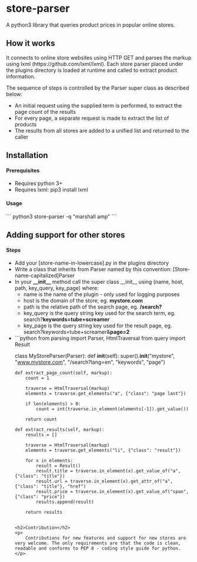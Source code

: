 # store-parser
A python3 library that queries product prices in popular online stores.

<h2>How it works</h2>
<p>
   It connects to online store websites using HTTP GET and parses the markup using lxml (https://github.com/lxml/lxml). Each store parser placed under the plugins directory is loaded at runtime and called to extract product information.
</p>
<p>
   The sequence of steps is controlled by the Parser super class as described below:
</p>
<ul>
   <li>An initial request using the supplied term is performed, to extract the page count of the results</li>
   <li>For every page, a separate request is made to extract the list of products</li>
   <li>The results from all stores are added to a unified list and returned to the caller</li>
</ul>

<h2>Installation</h2>
<h4>Prerequisites</h4>
<ul>
   <li>Requires python 3+</li>
   <li>Requires lxml: pip3 install lxml</li>
</ul>
<h4>Usage</h4>
<p>
```
python3 store-parser -q "marshall amp"
```
</p>

<h2>Adding support for other stores</h2>
<h4>Steps</h4>
<ul>
   <li>Add your [store-name-in-lowercase].py in the plugins directory</li>
   <li>Write a class that inherits from Parser named by this convention: [Store-name-capitalized]Parser</li>
   <li>
      In your <b>__init__</b> method call the super class __init__ using (name, host, path, key_query, key_page) where:
      <ul>
         <li>name is the name of the plugin - only used for logging purposes</li>
         <li>host is the domain of the store, eg. <b>mystore.com</b></li>
         <li>path is the relative path of the search page, eg. <b>/search?</b></li>
         <li>key_query is the query string key used for the search term, eg. search?<b>keywords=tube+screamer</b></li>
         <li>key_page is the query string key used for the result page, eg. search?keywords=tube+screamer&<b>page=2</b></li>
      </ul>
   </li>
   <li>
```python
from parsing import Parser, HtmlTraversal
from query import Result


class MyStoreParser(Parser):
    def __init__(self):
        super().__init__("mystore", "www.mystore.com", "/search?lang=en", "keywords", "page")

    def extract_page_count(self, markup):
        count = 1

        traverse = HtmlTraversal(markup)
        elements = traverse.get_elements("a", {"class": "page last"})

        if len(elements) > 0:
            count = int(traverse.in_element(elements[-1]).get_value())

        return count

    def extract_results(self, markup):
        results = []

        traverse = HtmlTraversal(markup)
        elements = traverse.get_elements("li", {"class": "result"})

        for x in elements:
            result = Result()
            result.title = traverse.in_element(x).get_value_of("a", {"class": "title"})
            result.url = traverse.in_element(x).get_attr_of("a", {"class": "title"}, "href")
            result.price = traverse.in_element(x).get_value_of("span", {"class": "price"})
            results.append(result)

        return results
```

<h2>Contribution</h2>
<p>
    Contributions for new features and support for new stores are very welcome. The only requirements are that the code is clean, readable and conforms to PEP 8 - coding style guide for python.
</p>